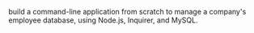 build a command-line application from scratch to manage a company's employee database, using Node.js, Inquirer, and MySQL.
